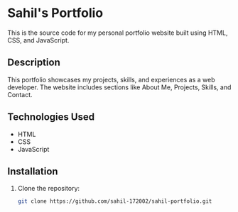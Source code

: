# Sahil's Portfolio

This is the source code for my personal portfolio website built using HTML, CSS, and JavaScript.

## Description

This portfolio showcases my projects, skills, and experiences as a web developer. The website includes sections like About Me, Projects, Skills, and Contact.

## Technologies Used

- HTML
- CSS
- JavaScript

## Installation

1. Clone the repository:
   ```bash
   git clone https://github.com/sahil-172002/sahil-portfolio.git
